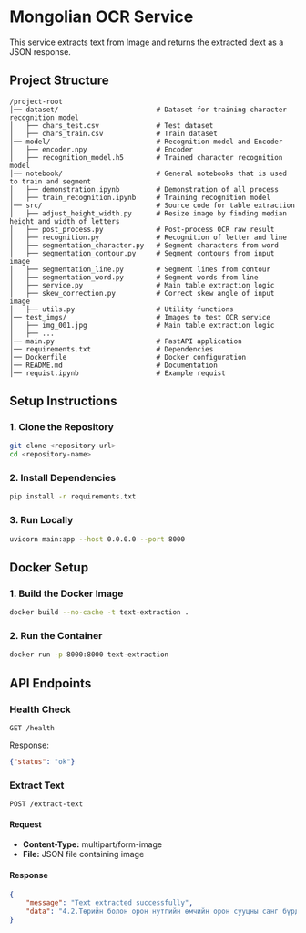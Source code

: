 # Mongolian OCR Service

This service extracts text from Image and returns the extracted dext as a JSON response.

## Project Structure
```
/project-root
│── dataset/                        # Dataset for training character recognition model
│   ├── chars_test.csv              # Test dataset
│   ├── chars_train.csv             # Train dataset
│── model/                          # Recognition model and Encoder
│   ├── encoder.npy                 # Encoder
│   ├── recognition_model.h5        # Trained character recognition model
│── notebook/                       # General notebooks that is used to train and segment
│   ├── demonstration.ipynb         # Demonstration of all process
│   ├── train_recognition.ipynb     # Training recognition model
│── src/                            # Source code for table extraction
│   ├── adjust_height_width.py      # Resize image by finding median height and width of letters
│   ├── post_process.py             # Post-process OCR raw result
│   ├── recognition.py              # Recognition of letter and line
│   ├── segmentation_character.py   # Segment characters from word
│   ├── segmentation_contour.py     # Segment contours from input image
│   ├── segmentation_line.py        # Segment lines from contour
│   ├── segmentation_word.py        # Segment words from line
│   ├── service.py                  # Main table extraction logic
│   ├── skew_correction.py          # Correct skew angle of input image
│   ├── utils.py                    # Utility functions
│── test_imgs/                      # Images to test OCR service
│   ├── img_001.jpg                 # Main table extraction logic
│   ├── ...                    
│── main.py                         # FastAPI application
│── requirements.txt                # Dependencies
│── Dockerfile                      # Docker configuration
│── README.md                       # Documentation
│── requist.ipynb                   # Example requist
```

## Setup Instructions

### 1. Clone the Repository
```sh
git clone <repository-url>
cd <repository-name>
```

### 2. Install Dependencies
```sh
pip install -r requirements.txt
```

### 3. Run Locally
```sh
uvicorn main:app --host 0.0.0.0 --port 8000
```

## Docker Setup

### 1. Build the Docker Image
```sh
docker build --no-cache -t text-extraction .
```

### 2. Run the Container
```sh
docker run -p 8000:8000 text-extraction
```

## API Endpoints

### Health Check
```http
GET /health
```
Response:
```json
{"status": "ok"}
```

### Extract Text
```http
POST /extract-text
```
#### Request
- **Content-Type:** multipart/form-image
- **File:** JSON file containing image

#### Response
```json
{
    "message": "Text extracted successfully",
    "data": "4.2.Төрийн болон орон нутгийн өмчийн орон сууцны санг бүрдүүлж,..."
}
```